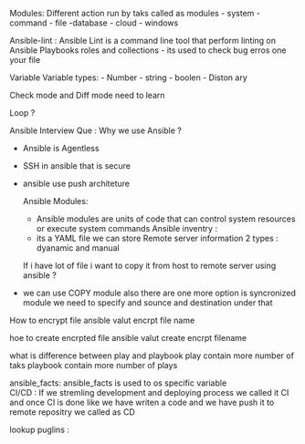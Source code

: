 Modules: Different action run by taks called as modules 
          - system 
          - command
          - file
          -database 
          - cloud 
          - windows 
          

Ansible-lint : Ansible Lint is a command line tool that perform linting on Ansible Playbooks roles and collections 
              - its used to check bug erros one your file 

  Variable 
      Variable types: 
             -  Number
             - string 
             - boolen
             - Diston ary 
              
Check mode and Diff mode need to learn 

Loop ? 

Ansible Interview Que :
Why we use Ansible ?
- Ansible is Agentless 
- SSH in ansible that is secure 
- ansible use push architeture

  Ansible Modules:
   - Ansible modules are units of code that can control system resources or execute system commands
  Ansible inventry :
    - its a YAML file we can store Remote server information
    2 types :
      dyanamic and manual

   If i have lot of file i want to copy it from host to remote server using ansible ?
 -  we can use COPY module also there are one more option is syncronized module we need to specify and sounce and destination under that

   How to encrypt file 
   ansible valut encrpt file name 

   hoe to create encrpted file 
   ansible valut create encrpt filename 

what is difference between play and playbook
play contain more number of taks 
playbook contain more number of plays 
   
ansible_facts: ansible_facts is used to os specific variable  
 CI/CD  : If we stremling development and deploying process we called it CI and once CI is done like we have writen a code and we have push it to remote repositry we called as CD 
 
 lookup puglins : 
